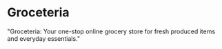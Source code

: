 # Groceteria
"Groceteria: Your one-stop online grocery store for fresh produced items and everyday essentials."
